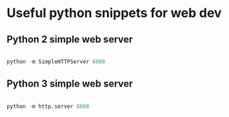 # Useful python snippets for web dev

## Python 2 simple web server 

```python 

python -m SimpleHTTPServer 8888

```

## Python 3 simple web server 

```python 

python -m http.server 8888  

```
